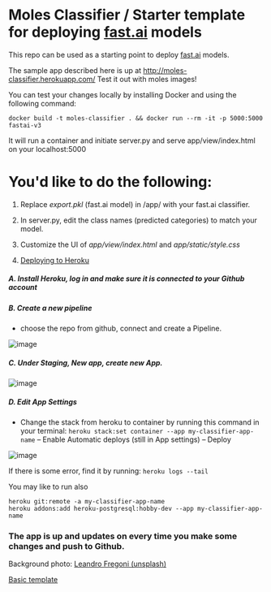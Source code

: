 # Moles Classifier / Starter template for deploying [fast.ai](https://www.fast.ai) models 

This repo can be used as a starting point to deploy [fast.ai](https://github.com/fastai/fastai) models.

The sample app described here is up at http://moles-classifier.herokuapp.com/ Test it out with moles images!

You can test your changes locally by installing Docker and using the following command:

```
docker build -t moles-classifier . && docker run --rm -it -p 5000:5000 fastai-v3
```

It will run a container and initiate server.py and serve app/view/index.html on your localhost:5000

# You'd like to do the following: 

1. Replace _export.pkl_ (fast.ai model) in /app/ with your fast.ai classifier. 
2. In server.py, edit the class names (predicted categories) to match your model.
3. Customize the UI of _app/view/index.html_
                   and _app/static/style.css_

4.  [Deploying to Heroku](https://github.com/falulon/moles-classifier/issues/1) 

##### **A. Install Heroku, log in and make sure it is connected to your Github account**

##### **B. Create a new pipeline**
- choose the repo from github, connect and create a Pipeline.

![image](https://user-images.githubusercontent.com/79255543/161379274-05585c2c-2e3b-4b68-9597-60f740f2957c.png)
##### **C. Under Staging, New app, create new App.**

![image](https://user-images.githubusercontent.com/79255543/161379308-6acfe51d-e2c9-4da3-b421-e193d9ad7ed4.png)
##### **D. Edit App Settings**
- Change the stack from heroku to container by running this command in your terminal:
`heroku stack:set container --app my-classifier-app-name`
– Enable Automatic deploys (still in App settings) 
– Deploy

![image](https://user-images.githubusercontent.com/79255543/161379353-f350c3fe-9651-4037-98c8-89027264e693.png)


If there is some error, find it by running: 
`heroku logs --tail`

You may like to run also
```
heroku git:remote -a my-classifier-app-name
heroku addons:add heroku-postgresql:hobby-dev --app my-classifier-app-name
```

### **The app is up and updates on every time you make some changes and push to Github.**





Background photo: [Leandro Fregoni (unsplash)](https://unsplash.com/@okcapturas)

[Basic template](https://github.com/muellerzr/fastai-v3-Render)




